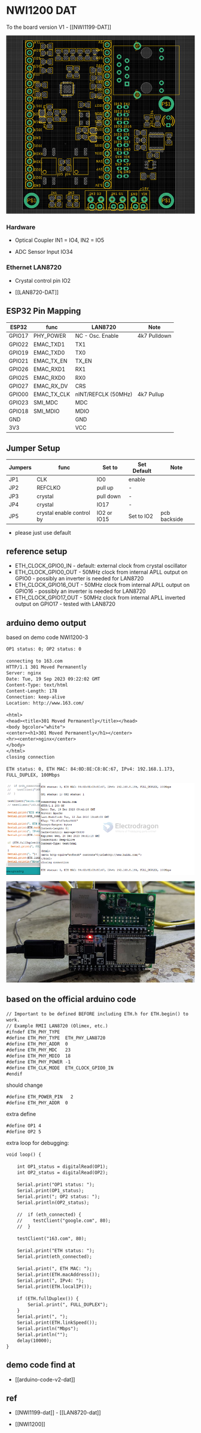 # NWI1200 DAT

To the board version V1 - [[NWI1199-DAT]]

![](43-14-18-10-05-2023.png)

### Hardware

- Optical Coupler IN1 = IO4, IN2 = IO5

- ADC Sensor Input IO34

### Ethernet LAN8720

- Crystal control pin IO2

- [[LAN8720-DAT]]

## ESP32 Pin Mapping

| ESP32  | func        | LAN8720             | Note         |
| ------ | ----------- | ------------------- | ------------ |
| GPIO17 | PHY_POWER   | NC - Osc. Enable    | 4k7 Pulldown |
| GPIO22 | EMAC_TXD1   | TX1                 |              |
| GPIO19 | EMAC_TXD0   | TX0                 |              |
| GPIO21 | EMAC_TX_EN  | TX_EN               |              |
| GPIO26 | EMAC_RXD1   | RX1                 |              |
| GPIO25 | EMAC_RXD0   | RX0                 |              |
| GPIO27 | EMAC_RX_DV  | CRS                 |              |
| GPIO00 | EMAC_TX_CLK | nINT/REFCLK (50MHz) | 4k7 Pullup   |
| GPIO23 | SMI_MDC     | MDC                 |              |
| GPIO18 | SMI_MDIO    | MDIO                |              |
| GND    |             | GND                 |              |
| 3V3    |             | VCC                 |              |



## Jumper Setup

| Jumpers | func                      | Set to      | Set Default | Note         |
| ------- | ------------------------- | ----------- | ----------- | ------------ |
| JP1     | CLK                       | IO0         | enable      |              |
| JP2     | REFCLKO                   | pull up     | -           |              |
| JP3     | crystal                   | pull down   | -           |              |
| JP4     | crystal                   | IO17        | -           |              |
| JP5     | crystal enable control by | IO2 or IO15 | Set to IO2         | pcb backside |

- please just use default

## reference setup

- ETH_CLOCK_GPIO0_IN - default: external clock from crystal oscillator
- ETH_CLOCK_GPIO0_OUT - 50MHz clock from internal APLL output on GPIO0 - possibly an inverter is needed for LAN8720
- ETH_CLOCK_GPIO16_OUT - 50MHz clock from internal APLL output on GPIO16 - possibly an inverter is needed for LAN8720
- ETH_CLOCK_GPIO17_OUT - 50MHz clock from internal APLL inverted output on GPIO17 - tested with LAN8720

## arduino demo output

based on demo code NWI1200-3

    OP1 status: 0; OP2 status: 0

    connecting to 163.com
    HTTP/1.1 301 Moved Permanently
    Server: nginx
    Date: Tue, 19 Sep 2023 09:22:02 GMT
    Content-Type: text/html
    Content-Length: 178
    Connection: keep-alive
    Location: http://www.163.com/

    <html>
    <head><title>301 Moved Permanently</title></head>
    <body bgcolor="white">
    <center><h1>301 Moved Permanently</h1></center>
    <hr><center>nginx</center>
    </body>
    </html>
    closing connection

    ETH status: 0, ETH MAC: 84:0D:8E:C8:8C:67, IPv4: 192.168.1.173, FULL_DUPLEX, 100Mbps

![](2023-12-19-17-41-40.png)

![](2023-09-19-17-28-34.png)


## based on the official arduino code 

    // Important to be defined BEFORE including ETH.h for ETH.begin() to work.
    // Example RMII LAN8720 (Olimex, etc.)
    #ifndef ETH_PHY_TYPE
    #define ETH_PHY_TYPE  ETH_PHY_LAN8720
    #define ETH_PHY_ADDR  0
    #define ETH_PHY_MDC   23
    #define ETH_PHY_MDIO  18
    #define ETH_PHY_POWER -1
    #define ETH_CLK_MODE  ETH_CLOCK_GPIO0_IN
    #endif

should change 

    #define ETH_POWER_PIN   2
    #define ETH_PHY_ADDR  0

extra define 

    #define OP1 4
    #define OP2 5

extra loop for debugging: 


    void loop() {
    
        int OP1_status = digitalRead(OP1);
        int OP2_status = digitalRead(OP2);
        
        Serial.print("OP1 status: ");
        Serial.print(OP1_status);
        Serial.print("; OP2 status: ");
        Serial.println(OP2_status);  
        
        //  if (eth_connected) {
        //    testClient("google.com", 80);
        //  }

        testClient("163.com", 80);
        
        Serial.print("ETH status: ");
        Serial.print(eth_connected);

        Serial.print(", ETH MAC: ");
        Serial.print(ETH.macAddress());
        Serial.print(", IPv4: ");
        Serial.print(ETH.localIP());

        if (ETH.fullDuplex()) {
            Serial.print(", FULL_DUPLEX");
        }
        Serial.print(", ");
        Serial.print(ETH.linkSpeed());
        Serial.println("Mbps");
        Serial.println("");
        delay(10000);
    }

## demo code find at

- [[arduino-code-v2-dat]]





## ref

- [[NWI1199-dat]] - [[LAN8720-dat]]

- [[NWI1200]]
